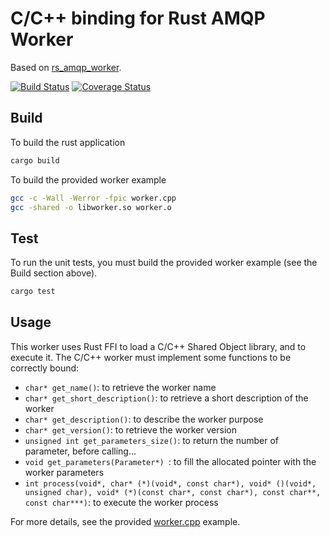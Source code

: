 # C/C++ binding for Rust AMQP Worker
Based on [rs_amqp_worker](https://github.com/media-cloud-ai/rs_amqp_worker).

[![Build Status](https://travis-ci.org/media-cloud-ai/c_amqp_worker.svg?branch=master)](https://travis-ci.org/media-cloud-ai/c_amqp_worker)
[![Coverage Status](https://coveralls.io/repos/github/media-cloud-ai/c_amqp_worker/badge.svg?branch=master)](https://coveralls.io/github/media-cloud-ai/c_amqp_worker?branch=master)

## Build
To build the rust application
```bash
cargo build
```

To build the provided worker example
```bash
gcc -c -Wall -Werror -fpic worker.cpp
gcc -shared -o libworker.so worker.o
```

## Test
To run the unit tests, you must build the provided worker example (see the Build section above).
```bash
cargo test
```
## Usage

This worker uses Rust FFI to load a C/C++ Shared Object library, and to execute it. The C/C++ worker must implement some functions to be correctly bound:

 * `char* get_name()`: to retrieve the worker name
 * `char* get_short_description()`: to retrieve a short description of the worker
 * `char* get_description()`: to describe the worker purpose
 * `char* get_version()`: to retrieve the worker version
 * `unsigned int get_parameters_size()`: to return the number of parameter, before calling...
 * `void get_parameters(Parameter*) `: to fill the allocated pointer with the worker parameters
 * `int process(void*, char* (*)(void*, const char*), void* ()(void*, unsigned char), void* (*)(const char*, const char*), const char**, const char***)`: to execute the worker process

For more details, see the provided [worker.cpp](worker.cpp) example.
